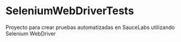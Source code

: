 # SeleniumWebDriverTests
Proyecto para crear pruebas automatizadas en SauceLabs utilizando Selenium WebDriver
